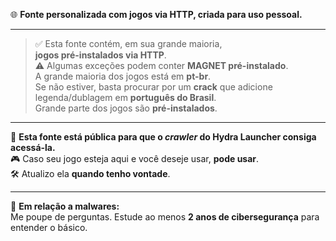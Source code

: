 🌐 **Fonte personalizada com jogos via HTTP, criada para uso pessoal.**

---

> ✅ Esta fonte contém, em sua grande maioria,  
> **jogos pré-instalados via HTTP**.  
> ⚠️ Algumas exceções podem conter **MAGNET pré-instalado**.  
> A grande maioria dos jogos está em **pt-br**.  
> Se não estiver, basta procurar por um **crack** que adicione legenda/dublagem em **português do Brasil**.  
> Grande parte dos jogos são **pré-instalados**.

---

📡 **Esta fonte está pública para que o *crawler* do Hydra Launcher consiga acessá-la.**  
🎮 Caso seu jogo esteja aqui e você deseje usar, **pode usar**.  
🛠️ Atualizo ela **quando tenho vontade**.

---

🛑 **Em relação a malwares:**  
Me poupe de perguntas. Estude ao menos **2 anos de cibersegurança** para entender o básico.
